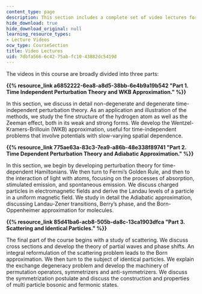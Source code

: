 ```yaml
---
content_type: page
description: This section includes a complete set of video lectures for the course.
hide_download: true
hide_download_original: null
learning_resource_types:
- Lecture Videos
ocw_type: CourseSection
title: Video Lectures
uid: 7dbfa566-6c42-75ab-fc10-43882dc5419d
---
```


The videos in this course are broadly divided into three parts:

**{{% resource_link a6852222-6ea8-a8d5-38bb-6e4b9a19b542 "Part 1. Time Independent Perturbation Theory and WKB Approximation." %}}**

In this section, we discuss in detail non-degenerate and degenerate time-independent perturbation theory. As an application and illustration of the methods, we study the fine structure of the hydrogen atom as well as the Zeeman effect, both in its weak and strong forms. We develop the Wentzel-Kramers-Brillouin (WKB) approximation, useful for time-independent problems that involve potentials with slow-varying spatial dependence.

**{{% resource_link 775ae63a-83c3-7ea9-a86b-48e338f89741 "Part 2. Time Dependent Perturbation Theory and Adiabatic Approximation." %}}** 

In this section, we begin by developing perturbation theory for time-dependent Hamiltonians. We then turn to Fermi’s Golden Rule, and then to the interaction of light with atoms, focusing on the processes of absorption, stimulated emission, and spontaneous emission. We discuss charged particles in electromagnetic fields and derive the Landau levels of a particle in a uniform magnetic field. We study in detail the Adiabatic approximation, discussing Landau-Zener transitions, Berry’s phase, and the Born-Oppenheimer approximation for molecules.

**{{% resource_link 85d41ba6-acb8-505b-da8c-13ca1903dfca "Part 3. Scattering and Identical Particles." %}}** 

The final part of the course begins with a study of scattering. We discuss cross sections and develop the theory of partial waves and phase shifts. An integral reformulation of the scattering problem leads to the Born approximation. We then turn to the subject of identical particles. We explain the exchange degeneracy problem and develop the machinery of permutation operators, symmetrizers and anti-symmetrizers. We discuss the symmetrization postulate and discuss the construction and properties of multi particle bosonic and fermonic states.